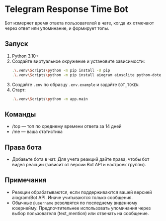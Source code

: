 # Telegram Response Time Bot

Бот измеряет время ответа пользователей в чате, когда их отмечают через ответ или упоминание, и формирует топы.

## Запуск

1. Python 3.10+
2. Создайте виртуальное окружение и установите зависимости:
   ```bash
   .\.venv\Scripts\python -m pip install -U pip
   .\.venv\Scripts\python -m pip install aiogram aiosqlite python-dotenv
   ```
3. Создайте `.env` по образцу `.env.example` и задайте `BOT_TOKEN`.
4. Старт:
   ```bash
   .\.venv\Scripts\python -m app.main
   ```

## Команды
- /top — топ по среднему времени ответа за 14 дней
- /me — ваша статистика

## Права бота
- Добавьте бота в чат. Для учета реакций дайте права, чтобы бот видел реакции (зависит от версии Bot API и настроек группы).

## Примечания
- Реакции обрабатываются, если поддерживаются вашей версией aiogram/Bot API. Иначе учитываются только сообщения.
- Обычные `@username` резолвятся по последнему виденному юзернейму. Предпочтительнее использовать упоминания через выбор пользователя (text_mention) или отвечать на сообщение.

